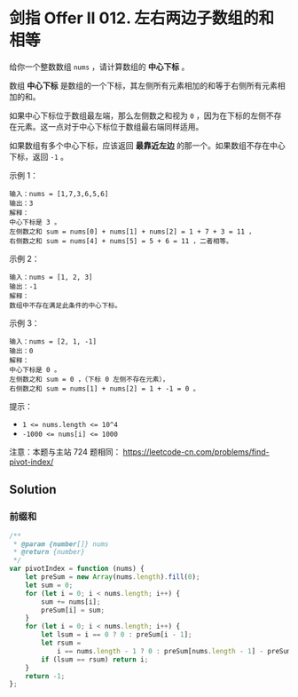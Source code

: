 # 剑指 Offer II 012. 左右两边子数组的和相等

给你一个整数数组 `nums` ，请计算数组的 **中心下标** 。

数组 **中心下标** 是数组的一个下标，其左侧所有元素相加的和等于右侧所有元素相加的和。

如果中心下标位于数组最左端，那么左侧数之和视为 `0` ，因为在下标的左侧不存在元素。这一点对于中心下标位于数组最右端同样适用。

如果数组有多个中心下标，应该返回 **最靠近左边** 的那一个。如果数组不存在中心下标，返回 `-1` 。

示例 1：

```
输入：nums = [1,7,3,6,5,6]
输出：3
解释：
中心下标是 3 。
左侧数之和 sum = nums[0] + nums[1] + nums[2] = 1 + 7 + 3 = 11 ，
右侧数之和 sum = nums[4] + nums[5] = 5 + 6 = 11 ，二者相等。
```

示例 2：

```
输入：nums = [1, 2, 3]
输出：-1
解释：
数组中不存在满足此条件的中心下标。
```

示例 3：

```
输入：nums = [2, 1, -1]
输出：0
解释：
中心下标是 0 。
左侧数之和 sum = 0 ，（下标 0 左侧不存在元素），
右侧数之和 sum = nums[1] + nums[2] = 1 + -1 = 0 。
```

提示：

-   `1 <= nums.length <= 10^4`
-   `-1000 <= nums[i] <= 1000`

注意：本题与主站 724 题相同： https://leetcode-cn.com/problems/find-pivot-index/

## Solution

### 前缀和

```javascript
/**
 * @param {number[]} nums
 * @return {number}
 */
var pivotIndex = function (nums) {
    let preSum = new Array(nums.length).fill(0);
    let sum = 0;
    for (let i = 0; i < nums.length; i++) {
        sum += nums[i];
        preSum[i] = sum;
    }
    for (let i = 0; i < nums.length; i++) {
        let lsum = i == 0 ? 0 : preSum[i - 1];
        let rsum =
            i == nums.length - 1 ? 0 : preSum[nums.length - 1] - preSum[i];
        if (lsum == rsum) return i;
    }
    return -1;
};
```
